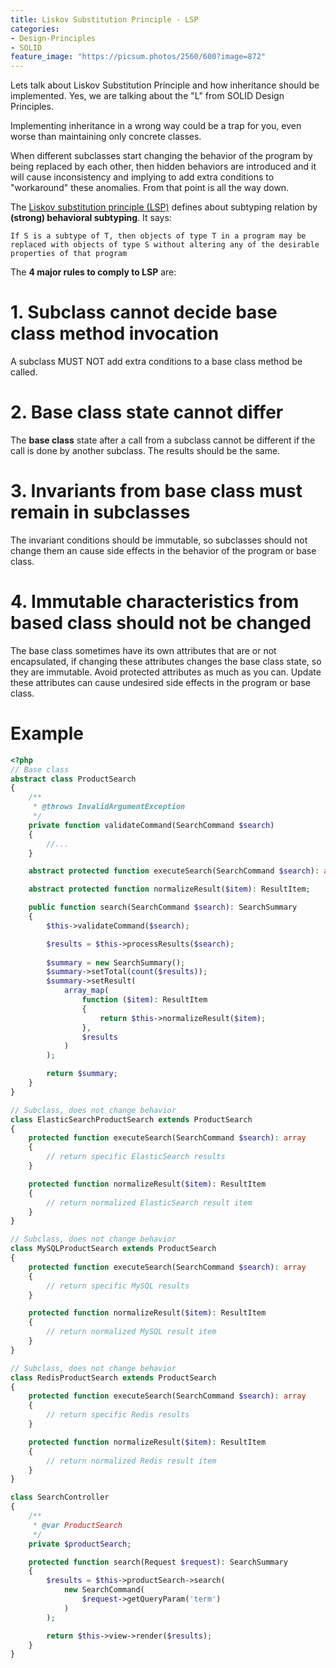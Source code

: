 ```yaml
---
title: Liskov Substitution Principle - LSP
categories:
- Design-Principles
- SOLID
feature_image: "https://picsum.photos/2560/600?image=872"
---
```


Lets talk about Liskov Substitution Principle and how inheritance should be implemented. Yes, we are talking about the "L" from SOLID Design Principles.

<!-- more -->

Implementing inheritance in a wrong way could be a trap for you, even worse than maintaining only concrete classes. 

When different subclasses start changing the behavior of the program by being replaced by each other, then hidden behaviors are introduced and it will cause inconsistency and implying to add extra conditions to "workaround" these anomalies. From that point is all the way down.

The [Liskov substitution principle (LSP)](https://en.wikipedia.org/wiki/Liskov_substitution_principle) defines about subtyping relation by **(strong) behavioral subtyping**. It says:

`
 If S is a subtype of T, then objects of type T in a program may be replaced with objects of type S without altering any of the desirable properties of that program
`

The **4 major rules to comply to LSP** are:

# 1. Subclass cannot decide base class method invocation

A subclass MUST NOT add extra conditions to a base class method be called.

# 2. Base class state cannot differ

The **base class** state after a call from a subclass cannot be different if the call is done by another subclass. The results should be the same.

# 3. Invariants from base class must remain in subclasses

The invariant conditions should be immutable, so subclasses should not change them an cause side effects in the behavior of the program or base class.

# 4. Immutable characteristics from based class should not be changed

The base class sometimes have its own attributes that are or not encapsulated, if changing these attributes changes the base class state, so they are immutable. Avoid protected attributes as much as you can. Update these attributes can cause undesired side effects in the program or base class.

# Example

``` php
<?php
// Base class
abstract class ProductSearch
{
    /**
     * @throws InvalidArgumentException
     */
    private function validateCommand(SearchCommand $search) 
    { 
        //... 
    }

    abstract protected function executeSearch(SearchCommand $search): array;

    abstract protected function normalizeResult($item): ResultItem;

    public function search(SearchCommand $search): SearchSummary
    {
        $this->validateCommand($search);

        $results = $this->processResults($search);
        
        $summary = new SearchSummary();
        $summary->setTotal(count($results));
        $summary->setResult(
            array_map(
                function ($item): ResultItem
                {
                    return $this->normalizeResult($item);
                },
                $results
            )
        );

        return $summary;
    }
}

// Subclass, does not change behavior
class ElasticSearchProductSearch extends ProductSearch
{
    protected function executeSearch(SearchCommand $search): array
    {
        // return specific ElasticSearch results
    }

    protected function normalizeResult($item): ResultItem
    {
        // return normalized ElasticSearch result item
    }
}

// Subclass, does not change behavior
class MySQLProductSearch extends ProductSearch
{
    protected function executeSearch(SearchCommand $search): array
    {
        // return specific MySQL results
    }

    protected function normalizeResult($item): ResultItem
    {
        // return normalized MySQL result item
    }
}

// Subclass, does not change behavior
class RedisProductSearch extends ProductSearch
{
    protected function executeSearch(SearchCommand $search): array
    {
        // return specific Redis results
    }

    protected function normalizeResult($item): ResultItem
    {
        // return normalized Redis result item
    }
}

class SearchController
{
    /**
     * @var ProductSearch
     */
    private $productSearch;

    protected function search(Request $request): SearchSummary
    {
        $results = $this->productSearch->search(
            new SearchCommand(
                $request->getQueryParam('term')
            )
        );

        return $this->view->render($results);
    }
}

```


